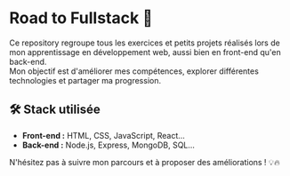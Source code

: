 # Road to Fullstack 🚀  

Ce repository regroupe tous les exercices et petits projets réalisés lors de mon apprentissage en développement web, aussi bien en front-end qu'en back-end.  
Mon objectif est d'améliorer mes compétences, explorer différentes technologies et partager ma progression.  

## 🛠 Stack utilisée  
- **Front-end :** HTML, CSS, JavaScript, React...  
- **Back-end :** Node.js, Express, MongoDB, SQL...  

N'hésitez pas à suivre mon parcours et à proposer des améliorations ! 💡🔥  
